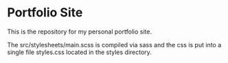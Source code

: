 # Portfolio Site
This is the repository for my personal portfolio site. 

The src/stylesheets/main.scss is compiled via sass and the css is put into a single file styles.css located in the styles directory.
